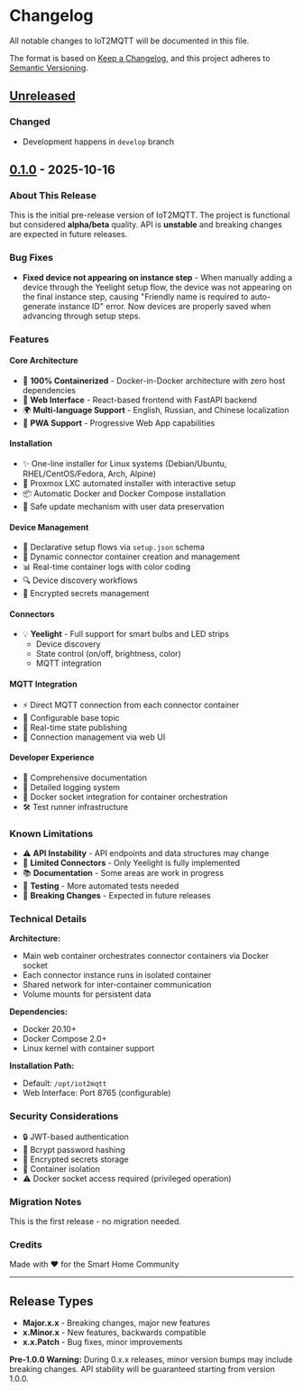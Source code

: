 # Changelog

All notable changes to IoT2MQTT will be documented in this file.

The format is based on [Keep a Changelog](https://keepachangelog.com/en/1.0.0/),
and this project adheres to [Semantic Versioning](https://semver.org/spec/v2.0.0.html).

## [Unreleased]

### Changed
- Development happens in `develop` branch

## [0.1.0] - 2025-10-16

### About This Release

This is the initial pre-release version of IoT2MQTT. The project is functional but considered **alpha/beta** quality. API is **unstable** and breaking changes are expected in future releases.

### Bug Fixes

- **Fixed device not appearing on instance step** - When manually adding a device through the Yeelight setup flow, the device was not appearing on the final instance step, causing "Friendly name is required to auto-generate instance ID" error. Now devices are properly saved when advancing through setup steps.

### Features

#### Core Architecture
- 🐳 **100% Containerized** - Docker-in-Docker architecture with zero host dependencies
- 🎨 **Web Interface** - React-based frontend with FastAPI backend
- 🌍 **Multi-language Support** - English, Russian, and Chinese localization
- 📱 **PWA Support** - Progressive Web App capabilities

#### Installation
- ✨ One-line installer for Linux systems (Debian/Ubuntu, RHEL/CentOS/Fedora, Arch, Alpine)
- 🚀 Proxmox LXC automated installer with interactive setup
- 📦 Automatic Docker and Docker Compose installation
- 🔄 Safe update mechanism with user data preservation

#### Device Management
- 📱 Declarative setup flows via `setup.json` schema
- 🔌 Dynamic connector container creation and management
- 📊 Real-time container logs with color coding
- 🔍 Device discovery workflows
- 🔐 Encrypted secrets management

#### Connectors
- 💡 **Yeelight** - Full support for smart bulbs and LED strips
  - Device discovery
  - State control (on/off, brightness, color)
  - MQTT integration

#### MQTT Integration
- ⚡ Direct MQTT connection from each connector container
- 🎯 Configurable base topic
- 📡 Real-time state publishing
- 🔧 Connection management via web UI

#### Developer Experience
- 📝 Comprehensive documentation
- 🐛 Detailed logging system
- 🔧 Docker socket integration for container orchestration
- 🛠️ Test runner infrastructure

### Known Limitations

- ⚠️ **API Instability** - API endpoints and data structures may change
- 🔌 **Limited Connectors** - Only Yeelight is fully implemented
- 📚 **Documentation** - Some areas are work in progress
- 🧪 **Testing** - More automated tests needed
- 🔄 **Breaking Changes** - Expected in future releases

### Technical Details

**Architecture:**
- Main web container orchestrates connector containers via Docker socket
- Each connector instance runs in isolated container
- Shared network for inter-container communication
- Volume mounts for persistent data

**Dependencies:**
- Docker 20.10+
- Docker Compose 2.0+
- Linux kernel with container support

**Installation Path:**
- Default: `/opt/iot2mqtt`
- Web Interface: Port 8765 (configurable)

### Security Considerations

- 🔒 JWT-based authentication
- 🔐 Bcrypt password hashing
- 🔑 Encrypted secrets storage
- 🐳 Container isolation
- ⚠️ Docker socket access required (privileged operation)

### Migration Notes

This is the first release - no migration needed.

### Credits

Made with ❤️ for the Smart Home Community

---

## Release Types

- **Major.x.x** - Breaking changes, major new features
- **x.Minor.x** - New features, backwards compatible
- **x.x.Patch** - Bug fixes, minor improvements

**Pre-1.0.0 Warning:** During 0.x.x releases, minor version bumps may include breaking changes. API stability will be guaranteed starting from version 1.0.0.

[Unreleased]: https://github.com/eduard256/IoT2mqtt/compare/v0.1.0...develop
[0.1.0]: https://github.com/eduard256/IoT2mqtt/releases/tag/v0.1.0
